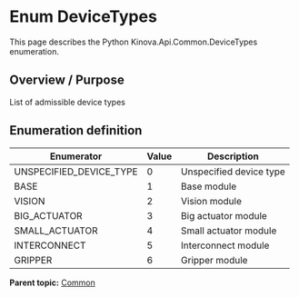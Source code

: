 # Enum DeviceTypes

This page describes the Python Kinova.Api.Common.DeviceTypes enumeration.

## Overview / Purpose

List of admissible device types

## Enumeration definition

|Enumerator|Value|Description|
|----------|-----|-----------|
|UNSPECIFIED\_DEVICE\_TYPE|0|Unspecified device type|
|BASE|1|Base module|
|VISION|2|Vision module|
|BIG\_ACTUATOR|3|Big actuator module|
|SMALL\_ACTUATOR|4|Small actuator module|
|INTERCONNECT|5|Interconnect module|
|GRIPPER|6|Gripper module|

**Parent topic:** [Common](../references/summary_Common.md)


